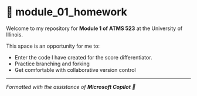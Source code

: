 # 📘 module_01_homework

Welcome to my repository for **Module 1 of ATMS 523** at the University of Illinois.

This space is an opportunity for me to:
- Enter the code I have created for the score differentiator.
- Practice branching and forking
- Get comfortable with collaborative version control

---

*Formatted with the assistance of **Microsoft Copilot** 🤖*

